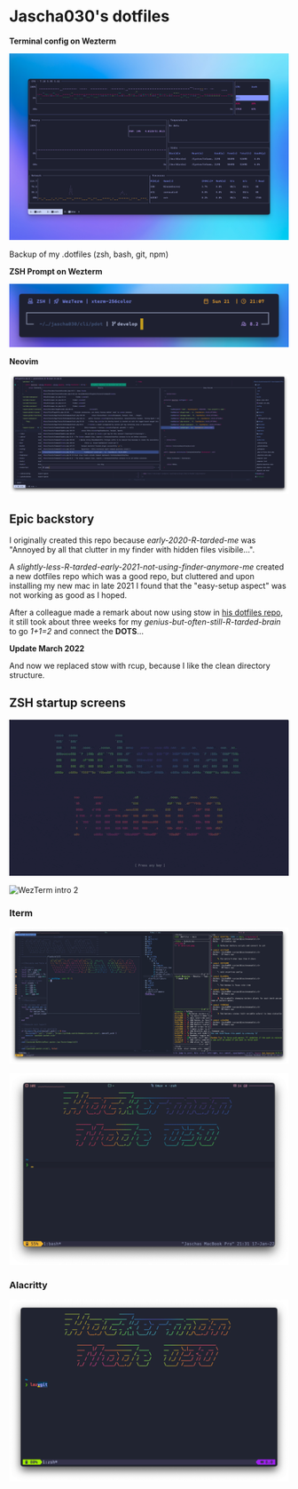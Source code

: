# Jascha030's dotfiles

**Terminal config on Wezterm**

![WezTerm w background](https://github.com/jascha030/.dotfiles/blob/main/img/terminal_background.png?raw=true)

Backup of my .dotfiles (zsh, bash, git, npm)

**ZSH Prompt on Wezterm**

![ZSH Prompt](https://github.com/jascha030/.dotfiles/blob/main/img/ZSH_Prompt.png?raw=true)

**Neovim**

![Neovim PHP](https://github.com/jascha030/.dotfiles/blob/main/img/nvim_php.png?raw=true)

## Epic backstory

I originally created this repo because _early-2020-R-tarded-me_ was "Annoyed by all that clutter in my finder with hidden files visibile...".

A _slightly-less-R-tarded-early-2021-not-using-finder-anymore-me_ created a new dotfiles repo which was a good repo, but cluttered and upon installing my new mac in late 2021 I found that the "easy-setup aspect" was not working as good as I hoped.

After a colleague made a remark about now using stow in [his dotfiles repo](https://github.com/V1RE/dotfiles), it still took about three weeks for my _genius-but-often-still-R-tarded-brain_ to go _1+1=2_ and connect the **DOTS**... 

**Update March 2022**

And now we replaced stow with rcup, because I like the clean directory structure.

## ZSH startup screens 

![WezTerm intro 1](https://github.com/jascha030/.dotfiles/blob/main/img/termintro.gif?raw=true)

![WezTerm intro 2](https://github.com/jascha030/.dotfiles/blob/main/img/termintro_2.gif?raw=true)


### Iterm

![terminal in action](https://github.com/jascha030/.dotfiles/blob/main/img/nvim-tmux-lazygit-iterm.png?raw=true)

![iTerm home](https://github.com/jascha030/.dotfiles/blob/main/img/term-home-iterm.png?raw=true)

### Alacritty

![Alacritty home](https://github.com/jascha030/.dotfiles/blob/main/img/term-home-alacritty.png?raw=true)

